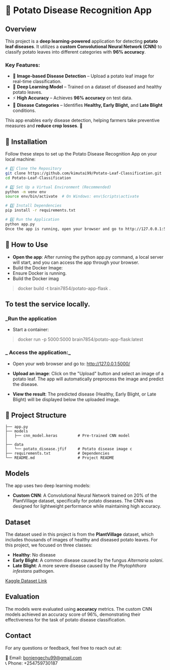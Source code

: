 # 🥔 Potato Disease Recognition App  

## Overview  
This project is a **deep learning-powered** application for detecting **potato leaf diseases**. It utilizes a **custom Convolutional Neural Network (CNN)** to classify potato leaves into different categories with **96% accuracy**.  

### Key Features:  
- 📸 **Image-based Disease Detection** – Upload a potato leaf image for real-time classification.  
- 🧠 **Deep Learning Model** – Trained on a dataset of diseased and healthy potato leaves.  
- ⚡ **High Accuracy** – Achieves **96% accuracy** on test data.  
- 🌱 **Disease Categories** – Identifies **Healthy, Early Blight,** and **Late Blight** conditions.  

This app enables early disease detection, helping farmers take preventive measures and **reduce crop losses**. 🚀  


## 🚀 Installation  

Follow these steps to set up the Potato Disease Recognition App on your local machine:  

```bash
# 1️⃣ Clone the Repository  
git clone https://github.com/kimutai99/Potato-Leaf-Classification.git
cd Potato-Leaf-Classification

# 2️⃣ Set Up a Virtual Environment (Recommended)  
python -m venv env
source env/bin/activate  # On Windows: env\Scripts\activate

# 3️⃣ Install Dependencies  
pip install -r requirements.txt

# 4️⃣ Run the Application  
python app.py
Once the app is running, open your browser and go to http://127.0.0.1:5000/ to start using it. 🎯
```

## 🎯 How to Use 
- **Open the app**: After running the python app.py command, a local server will start, and you can access the app through your browser.
-  Build the Docker Image:
- Ensure Docker is running.
- Build the Docker imag
> docker build -t brain7854/potato-app-flask .

## To test the service locally.
### _Run the application
 - Start a container:
 > docker run -p 5000:5000 brain7854/potato-app-flask:latest

 ### _ Access the application:_
  - Open your web browser and go to: http://127.0.0.1:5000/
  
- **Upload an image**: Click on the "Upload" button and select an image of a potato leaf. The app will automatically preprocess the image and predict the disease.
  
- **View the result**: The predicted disease (Healthy, Early Blight, or Late Blight) will be displayed below the uploaded image.

## 🎯 Project Structure
    ├── app.py                     
    ├── models
    │   ├── cnn_model.keras         # Pre-trained CNN model
    │ 
    ├── data
    │   └── potato_disease.jfif     # Potato disease image c
    ├── requirements.txt            # Dependencies
    └── README.md                   # Project README
## Models
The app uses two deep learning models:
- **Custom CNN**: A Convolutional Neural Network trained on 20% of the PlantVillage dataset, specifically for potato diseases. The CNN was designed for lightweight performance while maintaining high accuracy.

## Dataset
The dataset used in this project is from the **PlantVillage** dataset, which includes thousands of images of healthy and diseased potato leaves. For this project, we focused on three classes:
- **Healthy**: No disease
- **Early Blight**: A common disease caused by the fungus *Alternaria solani*.
- **Late Blight**: A more severe disease caused by the *Phytophthora infestans* pathogen.

[Kaggle Dataset Link](https://www.kaggle.com/datasets/arjuntejaswi/plant-village)

## Evaluation
The models were evaluated using **accuracy**  metrics. The custom CNN  models achieved an accuracy score of 96%, demonstrating their effectiveness for the task of potato disease classification.

## Contact  

For any questions or feedback, feel free to reach out at:  

📧 Email: [boniengechu99@gmail.com](mailto:boniengechu99@gmail.com)  
📞 Phone: +254759730187
